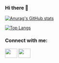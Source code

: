 ### Hi there 👋
[![Anurag's GitHub stats](https://github-readme-stats.vercel.app/api?username=behzad-rabiei&show_icons=true&theme=dark)](https://github.com/anuraghazra/github-readme-stats)

[![Top Langs](https://github-readme-stats.vercel.app/api/top-langs/?username=behzad-rabiei&show_icons=true&theme=dark&layout=compact)](https://github.com/anuraghazra/github-readme-stats)

<h3 align="left">Connect with me:</h3>
<p align="left">
<a href="https://t.me/Behzad_Rabiei" target="blank"><img align="center" src="https://cdn.jsdelivr.net/npm/simple-icons@3.0.1/icons/telegram.svg" alt="" height="30" width="40" /></a>
<a href="linkedin.com/in/behzad-rabiei" target="blank"><img align="center" src="https://cdn.jsdelivr.net/npm/simple-icons@3.0.1/icons/linkedin.svg" alt="" height="30" width="40" /></a>

<!--
**Behzad-Rabiei/behzad-rabiei** is a ✨ _special_ ✨ repository because its `README.md` (this file) appears on your GitHub profile.

Here are some ideas to get you started:

- 🔭 I’m currently working on ...
- 🌱 I’m currently learning ...
- 👯 I’m looking to collaborate on ...
- 🤔 I’m looking for help with ...
- 💬 Ask me about ...
- 📫 How to reach me: ...
- 😄 Pronouns: ...
- ⚡ Fun fact: ...
-->

